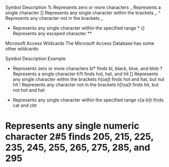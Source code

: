 Symbol Description
% Represents zero or more characters
\_ Represents a single character
[] Represents any single character within the brackets _
^ Represents any character not in the brackets _

- Represents any single character within the specified range \*
  {} Represents any escaped character \*\*

Microsoft Access Wildcards
The Microsoft Access Database has some other wildcards:

Symbol Description Example

- Represents zero or more characters bl\* finds bl, black, blue, and blob
  ? Represents a single character h?t finds hot, hat, and hit
  [] Represents any single character within the brackets h[oa]t finds hot and hat, but not hit
  ! Represents any character not in the brackets h[!oa]t finds hit, but not hot and hat

* Represents any single character within the specified range c[a-b]t finds cat and cbt

# Represents any single numeric character 2#5 finds 205, 215, 225, 235, 245, 255, 265, 275, 285, and 295
